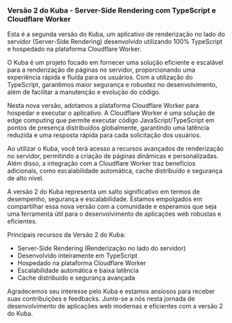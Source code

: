 ### Versão 2 do Kuba - Server-Side Rendering com TypeScript e Cloudflare Worker

Esta é a segunda versão do Kuba, um aplicativo de renderização no lado do servidor (Server-Side Rendering) desenvolvido utilizando 100% TypeScript e hospedado na plataforma Cloudflare Worker.

O Kuba é um projeto focado em fornecer uma solução eficiente e escalável para a renderização de páginas no servidor, proporcionando uma experiência rápida e fluída para os usuários. Com a utilização do TypeScript, garantimos maior segurança e robustez no desenvolvimento, além de facilitar a manutenção e evolução do código.

Nesta nova versão, adotamos a plataforma Cloudflare Worker para hospedar e executar o aplicativo. A Cloudflare Worker é uma solução de edge computing que permite executar código JavaScript/TypeScript em pontos de presença distribuídos globalmente, garantindo uma latência reduzida e uma resposta rápida para cada solicitação dos usuários.

Ao utilizar o Kuba, você terá acesso a recursos avançados de renderização no servidor, permitindo a criação de páginas dinâmicas e personalizadas. Além disso, a integração com a Cloudflare Worker traz benefícios adicionais, como escalabilidade automática, cache distribuído e segurança de alto nível.

A versão 2 do Kuba representa um salto significativo em termos de desempenho, segurança e escalabilidade. Estamos empolgados em compartilhar essa nova versão com a comunidade e esperamos que seja uma ferramenta útil para o desenvolvimento de aplicações web robustas e eficientes.

Principais recursos da Versão 2 do Kuba:

- Server-Side Rendering (Renderização no lado do servidor)
- Desenvolvido inteiramente em TypeScript
- Hospedado na plataforma Cloudflare Worker
- Escalabilidade automática e baixa latência
- Cache distribuído e segurança avançada

Agradecemos seu interesse pelo Kuba e estamos ansiosos para receber suas contribuições e feedbacks. Junte-se a nós nesta jornada de desenvolvimento de aplicações web modernas e eficientes com a versão 2 do Kuba.
